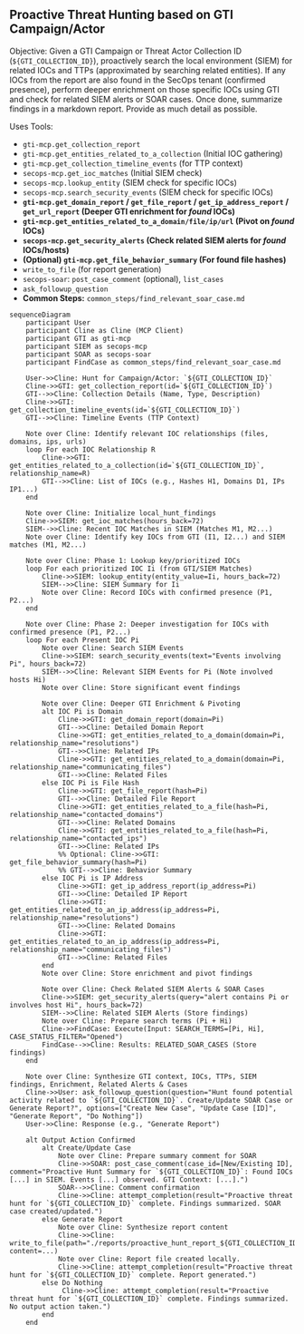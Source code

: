 ## Proactive Threat Hunting based on GTI Campaign/Actor

Objective: Given a GTI Campaign or Threat Actor Collection ID (`${GTI_COLLECTION_ID}`), proactively search the local environment (SIEM) for related IOCs and TTPs (approximated by searching related entities). If any IOCs from the report are also found in the SecOps tenant (confirmed presence), perform deeper enrichment on those specific IOCs using GTI and check for related SIEM alerts or SOAR cases. Once done, summarize findings in a markdown report. Provide as much detail as possible.

Uses Tools:

*   `gti-mcp.get_collection_report`
*   `gti-mcp.get_entities_related_to_a_collection` (Initial IOC gathering)
*   `gti-mcp.get_collection_timeline_events` (for TTP context)
*   `secops-mcp.get_ioc_matches` (Initial SIEM check)
*   `secops-mcp.lookup_entity` (SIEM check for specific IOCs)
*   `secops-mcp.search_security_events` (SIEM check for specific IOCs)
*   **`gti-mcp.get_domain_report` / `get_file_report` / `get_ip_address_report` / `get_url_report` (Deeper GTI enrichment for *found* IOCs)**
*   **`gti-mcp.get_entities_related_to_a_domain/file/ip/url` (Pivot on *found* IOCs)**
*   **`secops-mcp.get_security_alerts` (Check related SIEM alerts for *found* IOCs/hosts)**
*   **(Optional) `gti-mcp.get_file_behavior_summary` (For found file hashes)**
*   `write_to_file` (for report generation)
*   `secops-soar`: `post_case_comment` (optional), `list_cases`
*   `ask_followup_question`
*   **Common Steps:** `common_steps/find_relevant_soar_case.md`

```{mermaid}
sequenceDiagram
    participant User
    participant Cline as Cline (MCP Client)
    participant GTI as gti-mcp
    participant SIEM as secops-mcp
    participant SOAR as secops-soar
    participant FindCase as common_steps/find_relevant_soar_case.md

    User->>Cline: Hunt for Campaign/Actor: `${GTI_COLLECTION_ID}`
    Cline->>GTI: get_collection_report(id=`${GTI_COLLECTION_ID}`)
    GTI-->>Cline: Collection Details (Name, Type, Description)
    Cline->>GTI: get_collection_timeline_events(id=`${GTI_COLLECTION_ID}`)
    GTI-->>Cline: Timeline Events (TTP Context)

    Note over Cline: Identify relevant IOC relationships (files, domains, ips, urls)
    loop For each IOC Relationship R
        Cline->>GTI: get_entities_related_to_a_collection(id=`${GTI_COLLECTION_ID}`, relationship_name=R)
        GTI-->>Cline: List of IOCs (e.g., Hashes H1, Domains D1, IPs IP1...)
    end

    Note over Cline: Initialize local_hunt_findings
    Cline->>SIEM: get_ioc_matches(hours_back=72)
    SIEM-->>Cline: Recent IOC Matches in SIEM (Matches M1, M2...)
    Note over Cline: Identify key IOCs from GTI (I1, I2...) and SIEM matches (M1, M2...)

    Note over Cline: Phase 1: Lookup key/prioritized IOCs
    loop For each prioritized IOC Ii (from GTI/SIEM Matches)
        Cline->>SIEM: lookup_entity(entity_value=Ii, hours_back=72)
        SIEM-->>Cline: SIEM Summary for Ii
        Note over Cline: Record IOCs with confirmed presence (P1, P2...)
    end

    Note over Cline: Phase 2: Deeper investigation for IOCs with confirmed presence (P1, P2...)
    loop For each Present IOC Pi
        Note over Cline: Search SIEM Events
        Cline->>SIEM: search_security_events(text="Events involving Pi", hours_back=72)
        SIEM-->>Cline: Relevant SIEM Events for Pi (Note involved hosts Hi)
        Note over Cline: Store significant event findings

        Note over Cline: Deeper GTI Enrichment & Pivoting
        alt IOC Pi is Domain
            Cline->>GTI: get_domain_report(domain=Pi)
            GTI-->>Cline: Detailed Domain Report
            Cline->>GTI: get_entities_related_to_a_domain(domain=Pi, relationship_name="resolutions")
            GTI-->>Cline: Related IPs
            Cline->>GTI: get_entities_related_to_a_domain(domain=Pi, relationship_name="communicating_files")
            GTI-->>Cline: Related Files
        else IOC Pi is File Hash
            Cline->>GTI: get_file_report(hash=Pi)
            GTI-->>Cline: Detailed File Report
            Cline->>GTI: get_entities_related_to_a_file(hash=Pi, relationship_name="contacted_domains")
            GTI-->>Cline: Related Domains
            Cline->>GTI: get_entities_related_to_a_file(hash=Pi, relationship_name="contacted_ips")
            GTI-->>Cline: Related IPs
            %% Optional: Cline->>GTI: get_file_behavior_summary(hash=Pi)
            %% GTI-->>Cline: Behavior Summary
        else IOC Pi is IP Address
            Cline->>GTI: get_ip_address_report(ip_address=Pi)
            GTI-->>Cline: Detailed IP Report
            Cline->>GTI: get_entities_related_to_an_ip_address(ip_address=Pi, relationship_name="resolutions")
            GTI-->>Cline: Related Domains
            Cline->>GTI: get_entities_related_to_an_ip_address(ip_address=Pi, relationship_name="communicating_files")
            GTI-->>Cline: Related Files
        end
        Note over Cline: Store enrichment and pivot findings

        Note over Cline: Check Related SIEM Alerts & SOAR Cases
        Cline->>SIEM: get_security_alerts(query="alert contains Pi or involves host Hi", hours_back=72)
        SIEM-->>Cline: Related SIEM Alerts (Store findings)
        Note over Cline: Prepare search terms (Pi + Hi)
        Cline->>FindCase: Execute(Input: SEARCH_TERMS=[Pi, Hi], CASE_STATUS_FILTER="Opened")
        FindCase-->>Cline: Results: RELATED_SOAR_CASES (Store findings)
    end

    Note over Cline: Synthesize GTI context, IOCs, TTPs, SIEM findings, Enrichment, Related Alerts & Cases
    Cline->>User: ask_followup_question(question="Hunt found potential activity related to `${GTI_COLLECTION_ID}`. Create/Update SOAR Case or Generate Report?", options=["Create New Case", "Update Case [ID]", "Generate Report", "Do Nothing"])
    User->>Cline: Response (e.g., "Generate Report")

    alt Output Action Confirmed
        alt Create/Update Case
            Note over Cline: Prepare summary comment for SOAR
            Cline->>SOAR: post_case_comment(case_id=[New/Existing ID], comment="Proactive Hunt Summary for `${GTI_COLLECTION_ID}`: Found IOCs [...] in SIEM. Events [...] observed. GTI Context: [...].")
            SOAR-->>Cline: Comment confirmation
            Cline->>Cline: attempt_completion(result="Proactive threat hunt for `${GTI_COLLECTION_ID}` complete. Findings summarized. SOAR case created/updated.")
        else Generate Report
            Note over Cline: Synthesize report content
            Cline->>Cline: write_to_file(path="./reports/proactive_hunt_report_${GTI_COLLECTION_ID}_${timestamp}.md", content=...)
            Note over Cline: Report file created locally.
            Cline->>Cline: attempt_completion(result="Proactive threat hunt for `${GTI_COLLECTION_ID}` complete. Report generated.")
        else Do Nothing
             Cline->>Cline: attempt_completion(result="Proactive threat hunt for `${GTI_COLLECTION_ID}` complete. Findings summarized. No output action taken.")
        end
    end
